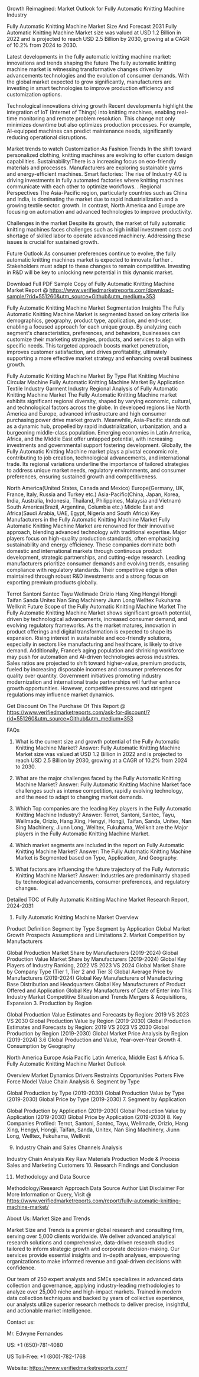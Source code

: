 Growth Reimagined: Market Outlook for Fully Automatic Knitting Machine Industry


Fully Automatic Knitting Machine Market Size And Forecast 2031
Fully Automatic Knitting Machine Market size was valued at USD 1.2 Billion in 2022 and is projected to reach USD 2.5 Billion by 2030, growing at a CAGR of 10.2% from 2024 to 2030.

Latest developments in the fully automatic knitting machine market: innovations and trends shaping the future
The fully automatic knitting machine market is witnessing transformative changes driven by advancements technologies and the evolution of consumer demands. With the global market expected to grow significantly, manufacturers are investing in smart technologies to improve production efficiency and customization options.

Technological innovations driving growth
Recent developments highlight the integration of IoT (Internet of Things) into knitting machines, enabling real-time monitoring and remote problem resolution. This change not only minimizes downtime but also optimizes production processes. For example, AI-equipped machines can predict maintenance needs, significantly reducing operational disruptions.

Market trends to watch
Customization:As Fashion Trends In the shift toward personalized clothing, knitting machines are evolving to offer custom design capabilities.
Sustainability:There is a increasing focus on eco-friendly materials and processes. Manufacturers are exploring sustainable yarns and energy-efficient machines.
Smart factories: The rise of Industry 4.0 is driving investments in fully automated factories where knitting machines communicate with each other to optimize workflows. .
Regional Perspectives
The Asia-Pacific region, particularly countries such as China and India, is dominating the market due to rapid industrialization and a growing textile sector. growth. In contrast, North America and Europe are focusing on automation and advanced technologies to improve productivity.

Challenges in the market
Despite its growth, the market of fully automatic knitting machines faces challenges such as high initial investment costs and shortage of skilled labor to operate advanced machinery. Addressing these issues is crucial for sustained growth.

Future Outlook
As consumer preferences continue to evolve, the fully automatic knitting machines market is expected to innovate further . Stakeholders must adapt to these changes to remain competitive. Investing in R&D will be key to unlocking new potential in this dynamic market.

Download Full PDF Sample Copy of Fully Automatic Knitting Machine Market Report @ https://www.verifiedmarketreports.com/download-sample/?rid=551260&utm_source=Github&utm_medium=353

Fully Automatic Knitting Machine Market Segmentation Insights
The Fully Automatic Knitting Machine Market is segmented based on key criteria like demographics, geography, product type, application, and end-user, enabling a focused approach for each unique group. By analyzing each segment's characteristics, preferences, and behaviors, businesses can customize their marketing strategies, products, and services to align with specific needs. This targeted approach boosts market penetration, improves customer satisfaction, and drives profitability, ultimately supporting a more effective market strategy and enhancing overall business growth.

Fully Automatic Knitting Machine Market By Type
Flat Knitting Machine
Circular Machine
Fully Automatic Knitting Machine Market By Application
Textile Industry
Garment Industry
Regional Analysis of Fully Automatic Knitting Machine Market
The Fully Automatic Knitting Machine market exhibits significant regional diversity, shaped by varying economic, cultural, and technological factors across the globe. In developed regions like North America and Europe, advanced infrastructure and high consumer purchasing power drive market growth. Meanwhile, Asia-Pacific stands out as a dynamic hub, propelled by rapid industrialization, urbanization, and a burgeoning middle-class population. Emerging economies in Latin America, Africa, and the Middle East offer untapped potential, with increasing investments and governmental support fostering development. Globally, the Fully Automatic Knitting Machine market plays a pivotal economic role, contributing to job creation, technological advancements, and international trade. Its regional variations underline the importance of tailored strategies to address unique market needs, regulatory environments, and consumer preferences, ensuring sustained growth and competitiveness.

North America(United States, Canada and Mexico)
Europe(Germany, UK, France, Italy, Russia and Turkey etc.)
Asia-Pacific(China, Japan, Korea, India, Australia, Indonesia, Thailand, Philippines, Malaysia and Vietnam)
South America(Brazil, Argentina, Columbia etc.)
Middle East and Africa(Saudi Arabia, UAE, Egypt, Nigeria and South Africa)
Key Manufacturers in the Fully Automatic Knitting Machine Market
Fully Automatic Knitting Machine Market are renowned for their innovative approach, blending advanced technology with traditional expertise. Major players focus on high-quality production standards, often emphasizing sustainability and energy efficiency. These companies dominate both domestic and international markets through continuous product development, strategic partnerships, and cutting-edge research. Leading manufacturers prioritize consumer demands and evolving trends, ensuring compliance with regulatory standards. Their competitive edge is often maintained through robust R&D investments and a strong focus on exporting premium products globally.

Terrot
Santoni
Santec
Tayu
Wellmade
Orizio
Hang Xing
Hengyi
Hongji
Taifan
Sanda
Unitex
Nan Sing Machinery
Jiunn Long
Welltex
Fukuhama
Wellknit
Future Scope of the Fully Automatic Knitting Machine Market
The Fully Automatic Knitting Machine Market shows significant growth potential, driven by technological advancements, increased consumer demand, and evolving regulatory frameworks. As the market matures, innovation in product offerings and digital transformation is expected to shape its expansion. Rising interest in sustainable and eco-friendly solutions, especially in sectors like manufacturing and healthcare, is likely to drive demand. Additionally, France’s aging population and shrinking workforce may push for automation and AI-driven technologies across industries. Sales ratios are projected to shift toward higher-value, premium products, fueled by increasing disposable incomes and consumer preferences for quality over quantity. Government initiatives promoting industry modernization and international trade partnerships will further enhance growth opportunities. However, competitive pressures and stringent regulations may influence market dynamics.

Get Discount On The Purchase Of This Report @ https://www.verifiedmarketreports.com/ask-for-discount/?rid=551260&utm_source=Github&utm_medium=353

FAQs
1. What is the current size and growth potential of the Fully Automatic Knitting Machine Market?
Answer: Fully Automatic Knitting Machine Market size was valued at USD 1.2 Billion in 2022 and is projected to reach USD 2.5 Billion by 2030, growing at a CAGR of 10.2% from 2024 to 2030.

2. What are the major challenges faced by the Fully Automatic Knitting Machine Market?
Answer: Fully Automatic Knitting Machine Market face challenges such as intense competition, rapidly evolving technology, and the need to adapt to changing market demands.

3. Which Top companies are the leading Key players in the Fully Automatic Knitting Machine Industry?
Answer: Terrot, Santoni, Santec, Tayu, Wellmade, Orizio, Hang Xing, Hengyi, Hongji, Taifan, Sanda, Unitex, Nan Sing Machinery, Jiunn Long, Welltex, Fukuhama, Wellknit are the Major players in the Fully Automatic Knitting Machine Market.

4. Which market segments are included in the report on Fully Automatic Knitting Machine Market?
Answer: The Fully Automatic Knitting Machine Market is Segmented based on Type, Application, And Geography.

5. What factors are influencing the future trajectory of the Fully Automatic Knitting Machine Market?
Answer: Industries are predominantly shaped by technological advancements, consumer preferences, and regulatory changes.

Detailed TOC of Fully Automatic Knitting Machine Market Research Report, 2024-2031
1. Fully Automatic Knitting Machine Market Overview

Product Definition
Segment by Type
Segment by Application
Global Market Growth Prospects
Assumptions and Limitations
2. Market Competition by Manufacturers

Global Production Market Share by Manufacturers (2019-2024)
Global Production Value Market Share by Manufacturers (2019-2024)
Global Key Players of Industry Ranking, 2022 VS 2023 VS 2024
Global Market Share by Company Type (Tier 1, Tier 2 and Tier 3)
Global Average Price by Manufacturers (2019-2024)
Global Key Manufacturers of Manufacturing Base Distribution and Headquarters
Global Key Manufacturers of Product Offered and Application
Global Key Manufacturers of Date of Enter into This Industry
Market Competitive Situation and Trends
Mergers & Acquisitions, Expansion
3. Production by Region

Global Production Value Estimates and Forecasts by Region: 2019 VS 2023 VS 2030
Global Production Value by Region (2019-2030)
Global Production Estimates and Forecasts by Region: 2019 VS 2023 VS 2030
Global Production by Region (2019-2030)
Global Market Price Analysis by Region (2019-2024) 3.6 Global Production and Value, Year-over-Year Growth
4. Consumption by Geography

North America
Europe
Asia Pacific
Latin America, Middle East & Africa
5. Fully Automatic Knitting Machine Market Outlook

Overview
Market Dynamics
Drivers
Restraints
Opportunities
Porters Five Force Model
Value Chain Analysis 
6. Segment by Type

Global Production by Type (2019-2030)
Global Production Value by Type (2019-2030)
Global Price by Type (2019-2030)
7. Segment by Application

Global Production by Application (2019-2030)
Global Production Value by Application (2019-2030)
Global Price by Application (2019-2030)
8. Key Companies Profiled: Terrot, Santoni, Santec, Tayu, Wellmade, Orizio, Hang Xing, Hengyi, Hongji, Taifan, Sanda, Unitex, Nan Sing Machinery, Jiunn Long, Welltex, Fukuhama, Wellknit

9. Industry Chain and Sales Channels Analysis

Industry Chain Analysis
Key Raw Materials
Production Mode & Process
Sales and Marketing
Customers
10. Research Findings and Conclusion

11. Methodology and Data Source

Methodology/Research Approach
Data Source
Author List
Disclaimer
For More Information or Query, Visit @ https://www.verifiedmarketreports.com/report/fully-automatic-knitting-machine-market/

About Us: Market Size and Trends

Market Size and Trends is a premier global research and consulting firm, serving over 5,000 clients worldwide. We deliver advanced analytical research solutions and comprehensive, data-driven research studies tailored to inform strategic growth and corporate decision-making. Our services provide essential insights and in-depth analyses, empowering organizations to make informed revenue and goal-driven decisions with confidence.

Our team of 250 expert analysts and SMEs specializes in advanced data collection and governance, applying industry-leading methodologies to analyze over 25,000 niche and high-impact markets. Trained in modern data collection techniques and backed by years of collective experience, our analysts utilize superior research methods to deliver precise, insightful, and actionable market intelligence.

Contact us:

Mr. Edwyne Fernandes

US: +1 (650)-781-4080

US Toll-Free: +1 (800)-782-1768

Website: https://www.verifiedmarketreports.com/
